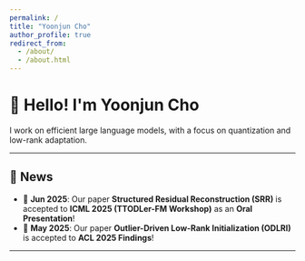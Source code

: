 ```yaml
---
permalink: /
title: "Yoonjun Cho"
author_profile: true
redirect_from: 
  - /about/
  - /about.html
---
```


# 👋 Hello! I'm **Yoonjun Cho**

I work on efficient large language models, with a focus on quantization and low-rank adaptation.

---

## 📰 News

- 📣 **Jun 2025**: Our paper **Structured Residual Reconstruction (SRR)** is accepted to **ICML 2025 (TTODLer-FM Workshop)** as an **Oral Presentation**!
- 📝 **May 2025**: Our paper **Outlier-Driven Low-Rank Initialization (ODLRI)** is accepted to **ACL 2025 Findings**!

---
